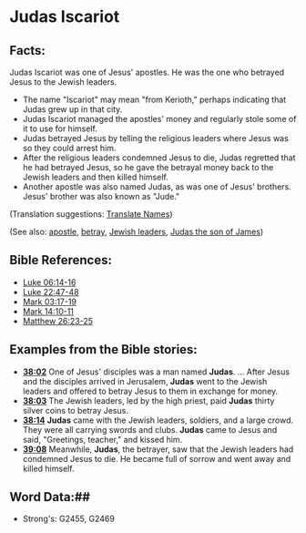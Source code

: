 # Judas Iscariot #

## Facts: ##

Judas Iscariot was one of Jesus' apostles. He was the one who betrayed Jesus to the Jewish leaders.

* The name "Iscariot" may mean "from Kerioth," perhaps indicating that Judas grew up in that city.
* Judas Iscariot managed the apostles' money and regularly stole some of it to use for himself.
* Judas betrayed Jesus by telling the religious leaders where Jesus was so they could arrest him.
* After the religious leaders condemned Jesus to die, Judas regretted that he had betrayed Jesus, so he gave the betrayal money back to the Jewish leaders and then killed himself.
* Another apostle was also named Judas, as was one of Jesus' brothers. Jesus' brother was also known as "Jude."

(Translation suggestions: [Translate Names](rc://en/ta/man/translate/translate-names))

(See also: [apostle](../kt/apostle.md), [betray](../other/betray.md), [Jewish leaders](../other/jewishleaders.md), [Judas the son of James](judassonofjames.md))

## Bible References: ##

* [Luke 06:14-16](rc://en/tn/help/luk/06/14)
* [Luke 22:47-48](rc://en/tn/help/luk/22/47)
* [Mark 03:17-19](rc://en/tn/help/mrk/03/17)
* [Mark 14:10-11](rc://en/tn/help/mrk/14/10)
* [Matthew 26:23-25](rc://en/tn/help/mat/26/23)

## Examples from the Bible stories: ##

* __[38:02](rc://en/tn/help/obs/38/02)__ One of Jesus' disciples was a man named __Judas__. … After Jesus and the disciples arrived in Jerusalem, __Judas__  went to the Jewish leaders and offered to betray Jesus to them in exchange for money.
* __[38:03](rc://en/tn/help/obs/38/03)__ The Jewish leaders, led by the high priest, paid __Judas__  thirty silver coins to betray Jesus.
* __[38:14](rc://en/tn/help/obs/38/14)__ __Judas__  came with the Jewish leaders, soldiers, and a large crowd. They were all carrying swords and clubs. __Judas__  came to Jesus and said, "Greetings, teacher," and kissed him.
* __[39:08](rc://en/tn/help/obs/39/08)__ Meanwhile, __Judas__, the betrayer, saw that the Jewish leaders had condemned Jesus to die. He became full of sorrow and went away and killed himself.

## Word Data:##

* Strong's: G2455, G2469
